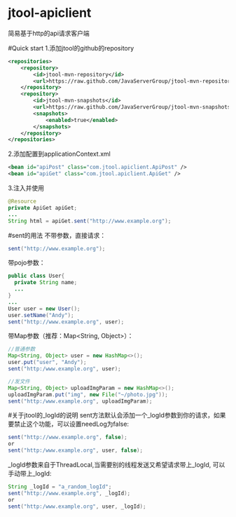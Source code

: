 # jtool-apiclient
简易基于http的api请求客户端   

#Quick start
1.添加jtool的github的repository
```xml
<repositories>
	<repository>
		<id>jtool-mvn-repository</id>
		<url>https://raw.github.com/JavaServerGroup/jtool-mvn-repository/master/releases</url>
	</repository>
	<repository>
		<id>jtool-mvn-snapshots</id>
		<url>https://raw.github.com/JavaServerGroup/jtool-mvn-snapshots/master/snapshots</url>
		<snapshots>
			<enabled>true</enabled>
		</snapshots>
	</repository>
</repositories>
```
2.添加配置到applicationContext.xml
```xml
<bean id="apiPost" class="com.jtool.apiclient.ApiPost" />
<bean id="apiGet" class="com.jtool.apiclient.ApiGet" />
```
3.注入并使用
```java
@Resource
private ApiGet apiGet;
...
String html = apiGet.sent("http://www.example.org");
```
#sent的用法
不带参数，直接请求：
```java
sent("http://www.example.org");
```
带pojo参数：
```java
public class User{
  private String name;
  ...
}
...
User user = new User();
user.setName("Andy");
sent("http://www.example.org", user);
```
带Map参数（推荐：Map<String, Object>）：
```java
//普通参数
Map<String, Object> user = new HashMap<>();
user.put("user", "Andy");
sent("http:/www.example.org", user);
```
```java
//发文件
Map<String, Object> uploadImgParam = new HashMap<>();
uploadImgParam.put("img", new File("~/photo.jpg"));
sent("http:/www.example.org", uploadImgParam);
```
#关于jtool的_logId的说明
sent方法默认会添加一个_logId参数到你的请求，如果要禁止这个功能，可以设置needLog为false:
```java
sent("http://www.example.org", false);
or
sent("http:/www.example.org", user, false);
```
_logId参数来自于ThreadLocal,当需要别的线程发送又希望请求带上_logId, 可以手动带上_logId:
```java
String _logId = "a_random_logId";
sent("http://www.example.org", _logId);
or
sent("http:/www.example.org", user, _logId);
```

